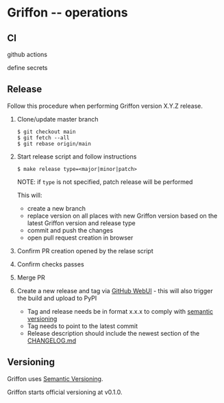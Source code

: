 # Griffon -- operations

## CI

github actions

define secrets

## Release

Follow this procedure when performing Griffon version X.Y.Z release.

1) Clone/update master branch

    ```
    $ git checkout main
    $ git fetch --all
    $ git rebase origin/main
    ```

2) Start release script and follow instructions

    ```
    $ make release type=<major|minor|patch>
    ```
    NOTE: if `type` is not specified, patch release will be performed

    This will:
    * create a new branch
    * replace version on all places with new Griffon version based on the latest Griffon version and release type
    * commit and push the changes
    * open pull request creation in browser

3) Confirm PR creation opened by the relase script

4) Confirm checks passes

5) Merge PR

6) Create a new release and tag via [GitHub WebUI](https://github.com/RedHatProductSecurity/griffon/releases/new) - this will also trigger the build and upload to PyPI
    * Tag and release needs be in format x.x.x to comply with [semantic versioning](#version-policy)
    * Tag needs to point to the latest commit
    * Release description should include the newest section of the [CHANGELOG.md](CHANGELOG.md)

## Versioning

Griffon uses [Semantic Versioning](https://semver.org/).

Griffon starts official versioning at v0.1.0.
